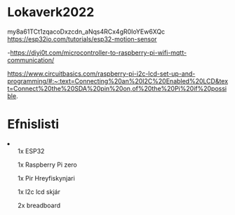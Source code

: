 # Lokaverk2022
my8a61TCt1zqacoDxzcdn_aNqs4RCx4gR0IoYEw6XQc
https://esp32io.com/tutorials/esp32-motion-sensor


-https://diyi0t.com/microcontroller-to-raspberry-pi-wifi-mqtt-communication/

https://www.circuitbasics.com/raspberry-pi-i2c-lcd-set-up-and-programming/#:~:text=Connecting%20an%20I2C%20Enabled%20LCD&text=Connect%20the%20SDA%20pin%20on,of%20the%20Pi%20if%20possible.

<h1>Efnislisti</h1>
<li>
  <ul>1x ESP32</ul>
  <ul>1x Raspberry Pi zero</ul>
  <ul>1x Pir Hreyfiskynjari</ul>
  <ul>1x l2c lcd skjár</ul>
  <ul>2x breadboard</ul>
</li>
